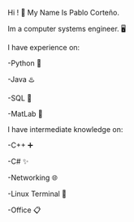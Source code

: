 Hi ! 👋 My Name Is Pablo Corteño.

Im a computer systems engineer. 🖥️

I have experience on:

-Python 🐍

-Java ♨️

-SQL 📁

-MatLab 🧮

I have intermediate knowledge on:


-C++ ➕

-C# ✨

-Networking 🌐

-Linux Terminal 🔏

-Office 📋




<!---
PabloCorteno/PabloCorteno is a ✨ special ✨ repository because its `README.md` (this file) appears on your GitHub profile.
You can click the Preview link to take a look at your changes.
--->
